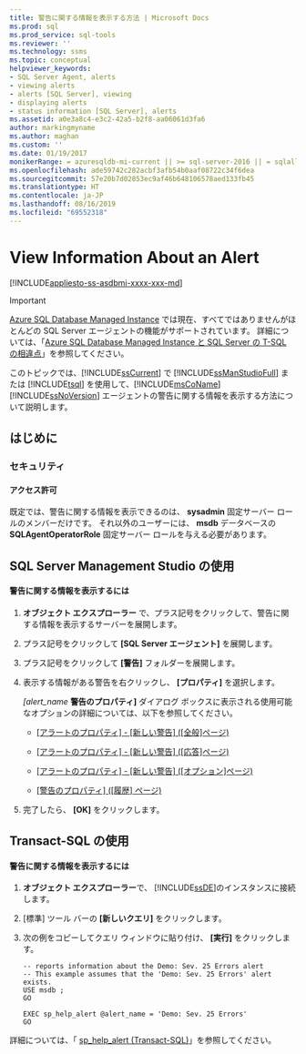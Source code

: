 ```yaml
---
title: 警告に関する情報を表示する方法 | Microsoft Docs
ms.prod: sql
ms.prod_service: sql-tools
ms.reviewer: ''
ms.technology: ssms
ms.topic: conceptual
helpviewer_keywords:
- SQL Server Agent, alerts
- viewing alerts
- alerts [SQL Server], viewing
- displaying alerts
- status information [SQL Server], alerts
ms.assetid: a0e3a8c4-e3c2-42a5-b2f8-aa06061d3fa6
author: markingmyname
ms.author: maghan
ms.custom: ''
ms.date: 01/19/2017
monikerRange: = azuresqldb-mi-current || >= sql-server-2016 || = sqlallproducts-allversions
ms.openlocfilehash: ade59742c282acbf3afb54b0aaf08722c34f6dea
ms.sourcegitcommit: 57e20b7d02853ec9af46b648106578aed133fb45
ms.translationtype: HT
ms.contentlocale: ja-JP
ms.lasthandoff: 08/16/2019
ms.locfileid: "69552318"
---
```

# <a name="view-information-about-an-alert"></a>View Information About an Alert

[!INCLUDE[appliesto-ss-asdbmi-xxxx-xxx-md](../../includes/appliesto-ss-asdbmi-xxxx-xxx-md.md)]

> [!IMPORTANT]  
> [Azure SQL Database Managed Instance](https://docs.microsoft.com/azure/sql-database/sql-database-managed-instance) では現在、すべてではありませんがほとんどの SQL Server エージェントの機能がサポートされています。 詳細については、「[Azure SQL Database Managed Instance と SQL Server の T-SQL の相違点](https://docs.microsoft.com/azure/sql-database/sql-database-managed-instance-transact-sql-information#sql-server-agent)」を参照してください。

このトピックでは、[!INCLUDE[ssCurrent](../../includes/sscurrent-md.md)] で [!INCLUDE[ssManStudioFull](../../includes/ssmanstudiofull-md.md)] または [!INCLUDE[tsql](../../includes/tsql-md.md)] を使用して、[!INCLUDE[msCoName](../../includes/msconame_md.md)] [!INCLUDE[ssNoVersion](../../includes/ssnoversion-md.md)] エージェントの警告に関する情報を表示する方法について説明します。  
  
## <a name="BeforeYouBegin"></a>はじめに  
  
### <a name="Security"></a>セキュリティ  
  
#### <a name="Permissions"></a>アクセス許可  
既定では、警告に関する情報を表示できるのは、 **sysadmin** 固定サーバー ロールのメンバーだけです。 それ以外のユーザーには、 **msdb** データベースの **SQLAgentOperatorRole** 固定サーバー ロールを与える必要があります。  
  
## <a name="SSMSProcedure"></a>SQL Server Management Studio の使用  
  
#### <a name="to-view-information-about-an-alert"></a>警告に関する情報を表示するには  
  
1.  **オブジェクト エクスプローラー** で、プラス記号をクリックして、警告に関する情報を表示するサーバーを展開します。  
  
2.  プラス記号をクリックして **[SQL Server エージェント]** を展開します。  
  
3.  プラス記号をクリックして **[警告]** フォルダーを展開します。  
  
4.  表示する情報がある警告を右クリックし、 **[プロパティ]** を選択します。  
  
    _[alert\_name_ **警告のプロパティ]** ダイアログ ボックスに表示される使用可能なオプションの詳細については、以下を参照してください。  
  
    -   [[アラートのプロパティ] - [新しい警告] ([全般]ページ)](../../ssms/agent/alert-properties-new-alert-general-page.md)  
  
    -   [[アラートのプロパティ] - [新しい警告] ([応答]ページ)](../../ssms/agent/alert-properties-new-alert-response-page.md)  
  
    -   [[アラートのプロパティ] - [新しい警告] ([オプション]ページ)](../../ssms/agent/alert-properties-new-alert-options-page.md)  
  
    -   [[警告のプロパティ] ([履歴] ページ)](../../ssms/agent/alert-properties-history-page.md)  
  
5.  完了したら、 **[OK]** をクリックします。  
  
## <a name="TsqlProcedure"></a>Transact-SQL の使用  
  
#### <a name="to-view-information-about-an-alert"></a>警告に関する情報を表示するには  
  
1.  **オブジェクト エクスプローラー**で、 [!INCLUDE[ssDE](../../includes/ssde_md.md)]のインスタンスに接続します。  
  
2.  [標準] ツール バーの **[新しいクエリ]** をクリックします。  
  
3.  次の例をコピーしてクエリ ウィンドウに貼り付け、 **[実行]** をクリックします。  
  
    ```  
    -- reports information about the Demo: Sev. 25 Errors alert  
    -- This example assumes that the 'Demo: Sev. 25 Errors' alert exists.  
    USE msdb ;  
    GO  
  
    EXEC sp_help_alert @alert_name = 'Demo: Sev. 25 Errors'  
    GO  
    ```  
  
詳細については、「 [sp_help_alert (Transact-SQL)](https://msdn.microsoft.com/850cef4e-6348-4439-8e79-fd1bca712091)」を参照してください。  
  
